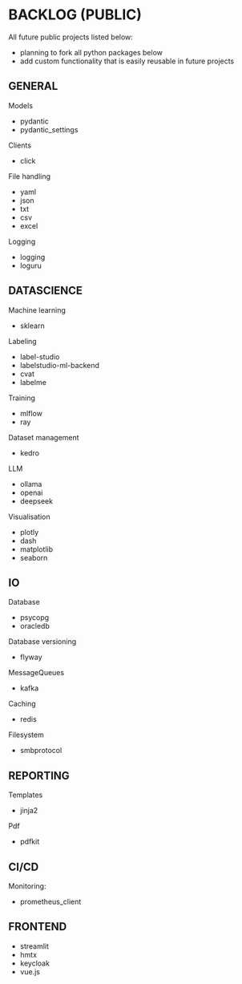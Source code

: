 # BACKLOG (PUBLIC)
All future public projects listed below:
- planning to fork all python packages below
- add custom functionality that is easily reusable in future projects

## GENERAL

Models
- pydantic
- pydantic_settings

Clients
- click

File handling
- yaml
- json
- txt
- csv
- excel

Logging
- logging
- loguru

## DATASCIENCE

Machine learning
- sklearn

Labeling
- label-studio
- labelstudio-ml-backend
- cvat
- labelme

Training
- mlflow
- ray

Dataset management
- kedro

LLM
- ollama
- openai
- deepseek

Visualisation
- plotly
- dash
- matplotlib
- seaborn

## IO

Database
- psycopg
- oracledb

Database versioning
- flyway

MessageQueues
- kafka

Caching
- redis

Filesystem
- smbprotocol

## REPORTING

Templates
- jinja2

Pdf
- pdfkit

## CI/CD

Monitoring:
- prometheus_client

## FRONTEND
- streamlit
- hmtx
- keycloak
- vue.js

